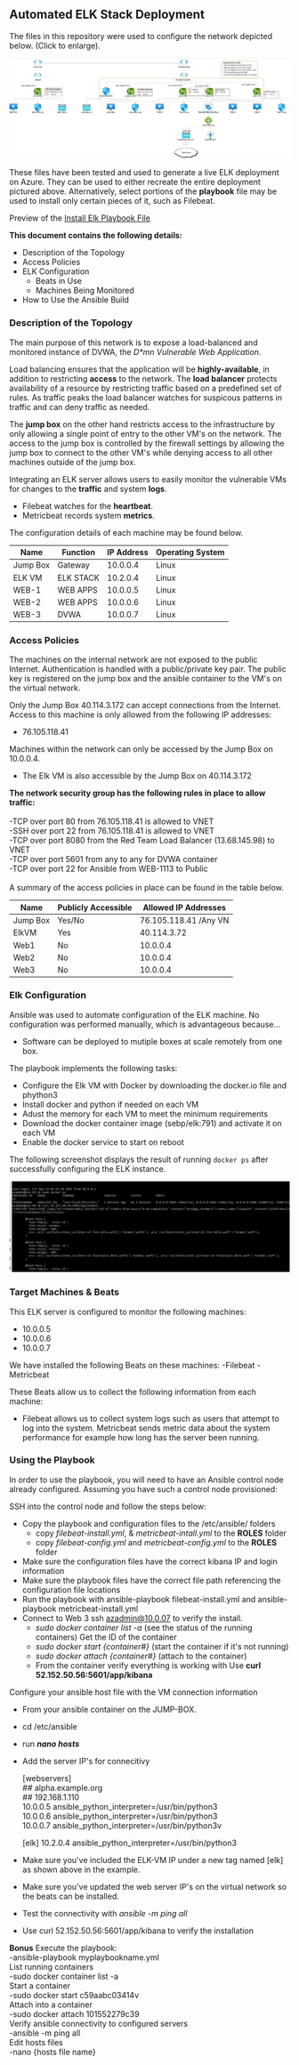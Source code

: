 ## Automated ELK Stack Deployment

The files in this repository were used to configure the network depicted below. (Click to enlarge).

<img src="/images/TopLevelToplogy.JPG"/>

These files have been tested and used to generate a live ELK deployment on Azure. They can be used to either recreate the entire deployment pictured above. Alternatively, select portions of the <b>playbook</b> file may be used to install only certain pieces of it, such as Filebeat.

 Preview of the <a href="ansible/install-elk.yml">Install Elk Playbook File</a>

<b>This document contains the following details:</b>

- Description of the Topology
- Access Policies
- ELK Configuration
  - Beats in Use
  - Machines Being Monitored
- How to Use the Ansible Build


### Description of the Topology

The main purpose of this network is to expose a load-balanced and monitored instance of DVWA, the <i>D*mn Vulnerable Web Application</i>.

Load balancing ensures that the application will be <b>highly-available</b>, in addition to restricting <b>access</b> to the network.  The <b>load balancer</b> protects availability of a resource by restricting traffic based on a predefined set of rules.  As traffic peaks the load balancer watches for suspicous patterns in traffic and can deny traffic as needed.

The <b>jump box</b> on the other hand restricts access to the infrastructure by only allowing a single point of entry to the other VM's on the network.  The access to the jump box is controlled by the firewall settings by allowing the jump box to connect to the other VM's while denying access to all other machines outside of the jump box.

Integrating an ELK server allows users to easily monitor the vulnerable VMs for changes to the <b>traffic</b> and system <b>logs</b>.
- Filebeat watches for the <b>heartbeat</b>.
- Metricbeat records system <b>metrics</b>.

The configuration details of each machine may be found below.


| Name     | Function | IP Address | Operating System |
|----------|----------|------------|------------------|
| Jump Box | Gateway  | 10.0.0.4   | Linux            |
| ELK VM   | ELK STACK| 10.2.0.4   | Linux            |
| WEB-1    | WEB APPS | 10.0.0.5   | Linux            |
| WEB-2    | WEB APPS | 10.0.0.6   | Linux            |
| WEB-3    | DVWA     | 10.0.0.7   | Linux            |

### Access Policies

The machines on the internal network are not exposed to the public Internet.   Authentication is handled with a public/private key pair.  The public key is registered on the jump box and the ansible container to the VM's on the virtual network.

Only the Jump Box 40.114.3.172 can accept connections from the Internet. Access to this machine is only allowed from the following IP addresses:
- 76.105.118.41

Machines within the network can only be accessed by the Jump Box on 10.0.0.4.
- The Elk VM is also accessible by the Jump Box on 40.114.3.172

<b>The network security group has the following rules in place to allow traffic:</b><br><br>
-TCP over port 80 from 76.105.118.41 is allowed to VNET<br>
-SSH over port 22 from 76.105.118.41 is allowed to VNET<br>
-TCP over port 8080 from the Red Team Load Balancer (13.68.145.98) to VNET<br>
-TCP over port 5601 from any to any for DVWA container<br>
-TCP over port 22 for Ansible from WEB-1113 to Public<br><br>
A summary of the access policies in place can be found in the table below.<br>

| Name     | Publicly Accessible | Allowed IP Addresses |
|----------|---------------------|----------------------|
| Jump Box | Yes/No              | 76.105.118.41 /Any VN|
| ElkVM    | Yes                 | 40.114.3.72          |
| Web1     | No                  | 10.0.0.4             |
| Web2     | No                  | 10.0.0.4             |
| Web3     | No                  | 10.0.0.4             |
### Elk Configuration

Ansible was used to automate configuration of the ELK machine. No configuration was performed manually, which is advantageous because...
- Software can be deployed to mutiple boxes at scale remotely from one box.

The playbook implements the following tasks:
- Configure the Elk VM with Docker by downloading the docker.io file and phython3
- Install docker and python if needed on each VM
- Adust the memory for each VM to meet the minimum requirements
- Download the docker container image (sebp/elk:791) and activate it on each VM
- Enable the docker service to start on reboot

The following screenshot displays the result of running `docker ps` after successfully configuring the ELK instance.

<img src="/images/Curl.JPG"/>

### Target Machines & Beats
This ELK server is configured to monitor the following machines:
- 10.0.0.5
- 10.0.0.6
- 10.0.0.7

We have installed the following Beats on these machines:
-Filebeat
-Metricbeat

These Beats allow us to collect the following information from each machine:
- Filebeat allows us to collect system logs such as users that attempt to log into the system.  Metricbeat sends metric data about the system performance for example how long has the server been running.

### Using the Playbook
In order to use the playbook, you will need to have an Ansible control node already configured. Assuming you have such a control node provisioned: 

SSH into the control node and follow the steps below:
- Copy the playbook and configuration files to the /etc/ansible/ folders
   - copy <i>filebeat-install.yml</i>, & <i>metricbeat-intall.yml</i> to the <b>ROLES</b> folder
   - copy <i>filebeat-config.yml</i> and <i>metricbeat-config.yml</i> to the <b>ROLES</b> folder
- Make sure the configuration files have the correct kibana IP and login information
- Make sure the playbook files have the correct file path referencing the configuration file locations
- Run the playbook with ansible-playbook filebeat-install.yml and ansible-playbook metricbeat-install.yml
- Connect to Web 3 ssh azadmin@10.0.07 to verify the install.
   - <i>sudo docker container list -a</i> (see the status of the running containers) Get the ID of the container
   - <i>sudo docker start {container#}</i> (start the container if it's not running)
   - <i>sudo docker attach {container#}</i> (attach to the container)
   - From the container verify everything is working with Use <b>curl 52.152.50.56:5601/app/kibana</b>

Configure your ansible host file with the VM connection information
-  From your ansible container on the JUMP-BOX.  
-  cd /etc/ansible
-  run <b><i>nano hosts</i></b>
-  Add the server IP's for connecitivy
   <div>
     [webservers]<br>
      ## alpha.example.org<br>
      ## 192.168.1.110<br>
      10.0.0.5 ansible_python_interpreter=/usr/bin/python3<br>
      10.0.0.6 ansible_python_interpreter=/usr/bin/python3<br>
      10.0.0.7 ansible_python_interpreter=/usr/bin/python3v

     [elk]
      10.2.0.4 ansible_python_interpreter=/usr/bin/python3
   </div>
-  Make sure you've included the ELK-VM IP under a new tag named [elk] as shown above in the example.
-  Make sure you've updated the web server IP's on the virtual network so the beats can be installed.
-  Test the connectivity with <i>ansible -m ping all</i>
-  Use curl 52.152.50.56:5601/app/kibana to verify the installation

**Bonus**
	Execute the playbook:<br>
	 -ansible-playbook myplaybookname.yml<br>
 	List running containers<br>
 	 -sudo docker container list -a<br>
	Start a container<br>
	 -sudo docker start c59aabc03414v<br>
	Attach into a container<br>
	 -sudo docker attach 101552279c39<br>
	Verify ansible connectivity to configured servers<br>
	 -ansible -m ping all<br>
	Edit hosts files<br>
	 -nano {hosts file name}<br>
